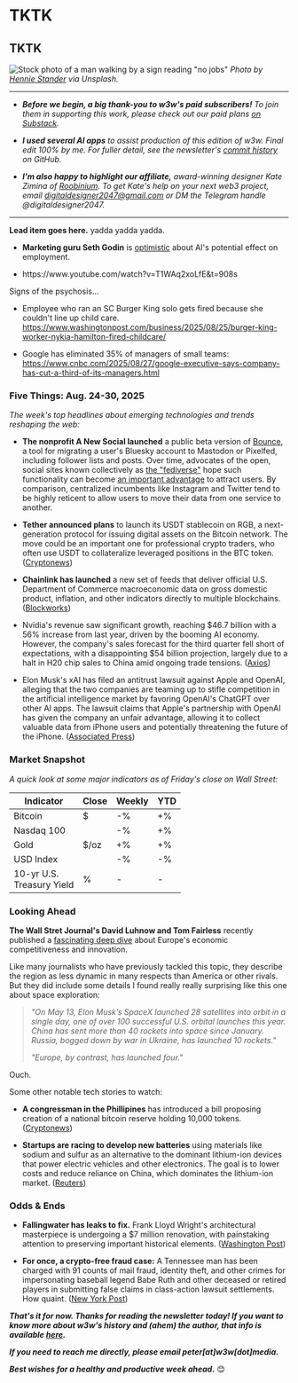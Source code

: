 # TKTK
## TKTK

![Stock photo of a man walking by a sign reading "no jobs"](https://w3w.news/img/hennie-stander-unsplash-3000.jpg)
*Photo by [Hennie Stander](https://unsplash.com/@henniestander) via Unsplash.*

<hr>

- _**Before we begin, a big thank-you to w3w's paid subscribers!** To join them in supporting this work, please check out our paid plans [on Substack](https://w3wnews.substack.com/subscribe)._

- _**I used several AI apps** to assist production of this edition of w3w. Final edit 100% by me. For fuller detail, see the newsletter's [commit history](https://github.com/peteramckay/w3wnewsletter/commits) on GitHub._

- _**I'm also happy to highlight our affiliate,** award-winning designer Kate Zimina of [Roobinium](https://dribbble.com/roobinium). To get Kate's help on your next web3 project, email digitaldesigner2047@gmail.com or DM the Telegram handle @digitaldesigner2047._

<hr>

**Lead item goes here.** yadda yadda yadda.

<!-- Riff on AI's potential effect on employment using an ad-hoc pro/con -->

- **Marketing guru Seth Godin** is [optimistic](https://seths.blog/2025/08/job-churn/) about AI's potential effect on employment.

- <!-- TK rant-y link from HR recruiter guy on "psychotic" corporations. Part about AI starts about 12-13 mins in. --> https://www.youtube.com/watch?v=T1WAq2xoLfE&t=908s

Signs of the psychosis...

- Employee who ran an SC Burger King solo gets fired because she couldn't line up child care.
https://www.washingtonpost.com/business/2025/08/25/burger-king-worker-nykia-hamilton-fired-childcare/

- Google has eliminated 35% of managers of small teams: https://www.cnbc.com/2025/08/27/google-executive-says-company-has-cut-a-third-of-its-managers.html

<!-- Perhaps end with note that these guys are both tech-savvy in their way, but they're not engineers. -->


### Five Things: Aug. 24-30, 2025

*The week's top headlines about emerging technologies and trends reshaping the web:*

- **The nonprofit A New Social launched** a public beta version of [Bounce](https://bounce.anew.social/?ref=w3wnews.substack.com), a tool for migrating a user's Bluesky account to Mastodon or Pixelfed, including follower lists and posts. Over time, advocates of the open, social sites known collectively as [the "fediverse"](https://en.wikipedia.org/wiki/Fediverse) hope such functionality can become [an important advantage](https://techcrunch.com/2025/08/25/bounce-launches-a-service-for-moving-accounts-between-bluesky-and-mastodon/) to attract users. By comparison, centralized incumbents like Instagram and Twitter tend to be highly reticent to allow users to move their data from one service to another.

- **Tether announced plans** to launch its USDT stablecoin on RGB, a next-generation protocol for issuing digital assets on the Bitcoin network. The move could be an important one for professional crypto traders, who often use USDT to collateralize leveraged positions in the BTC token. ([Cryptonews](https://cryptonews.com/news/tether-stablecoin-usdt-coming-to-bitcoin-blockchain/)) <!-- Draft news summary by Leo/Llama 3.1 8B -->

- **Chainlink has launched** a new set of feeds that deliver official U.S. Department of Commerce macroeconomic data on gross domestic product, inflation, and other indicators directly to multiple blockchains.([Blockworks](https://blockworks.co/news/chainlink-labs-commerce))

- Nvidia's revenue saw significant growth, reaching $46.7 billion with a 56% increase from last year, driven by the booming AI economy. However, the company's sales forecast for the third quarter fell short of expectations, with a disappointing $54 billion projection, largely due to a halt in H20 chip sales to China amid ongoing trade tensions. ([Axios](https://www.axios.com/2025/08/27/nvidia-earnings-revenue-jensen-huang)) <!-- Draft news summary by Leo/Llama 3.1 8B -->

- Elon Musk's xAI has filed an antitrust lawsuit against Apple and OpenAI, alleging that the two companies are teaming up to stifle competition in the artificial intelligence market by favoring OpenAI's ChatGPT over other AI apps. The lawsuit claims that Apple's partnership with OpenAI has given the company an unfair advantage, allowing it to collect valuable data from iPhone users and potentially threatening the future of the iPhone. ([Associated Press](https://apnews.com/article/elon-musk-apple-openai-chatgpt-8cc360bd419894ad8c6bfdd79eb5693f)) <!-- Draft news summary by Leo/Llama 3.1 8B -->





### Market Snapshot

*A quick look at some major indicators as of Friday's close on Wall Street:*

<table>

  <thead>
    <tr>
      <th>Indicator</th>
      <th>Close</th>
      <th>Weekly</th>
      <th>YTD</th>
    </tr>
  </thead>

  <tbody>
   <tr>
     <td>Bitcoin</td>
     <td>$</td>
     <td>-%</td>
     <td>+%</td>
   </tr>

   <tr>
     <td>Nasdaq 100</td>
     <td></td>
     <td>-%</td>
     <td>+%</td>
   </tr>

   <tr>
     <td>Gold</td>
     <td>$/oz</td>
     <td>+%</td>
     <td>+%</td>
   </tr>

   <tr>
     <td>USD Index</td>
     <td></td>
     <td>-%</td>
     <td>-%</td>
   </tr>

   <tr>
     <td>10-yr U.S.<br> Treasury Yield</td>
     <td>%</td>
     <td>-</td>
     <td>-</td>
   </tr>

</tbody>
</table>

### Looking Ahead

**The Wall Stret Journal's David Luhnow and Tom Fairless** recently published a [fascinating deep dive](https://www.wsj.com/world/europe/europe-is-losing-fe179376?st=XeCdCn&reflink=desktopwebshare_permalink) about Europe's economic competitiveness and innovation.

Like many journalists who have previously tackled this topic, they describe the region as less dynamic in many respects than America or other rivals. But they did include some details I found really really surprising like this one about space exploration:

>*"On May 13, Elon Musk’s SpaceX launched 28 satellites into orbit in a single day, one of over 100 successful U.S. orbital launches this year. China has sent more than 40 rockets into space since January. Russia, bogged down by war in Ukraine, has launched 10 rockets."*
>
>*"Europe, by contrast, has launched four."*

Ouch.

Some other notable tech stories to watch:

- **A congressman in the Phillipines** has introduced a bill proposing creation of a national bitcoin reserve holding 10,000 tokens. ([Cryptonews](https://finance.yahoo.com/news/philippines-proposes-massive-10-000-172644985.html))

- **Startups are racing to develop new batteries** using materials like sodium and sulfur as an alternative to the dominant lithium-ion devices that power electric vehicles and other electronics. The goal is to lower costs and reduce reliance on China, which dominates the lithium-ion market. ([Reuters](https://news.google.com/read/CBMitgFBVV95cUxPT2hWaEFkZDhnQy16YjJpZFFVSklTMXNLVW51VFdDSC05OU9FYURXNUZ6Z2hNc3V2Q2h5elJQODJFemthWFJ2ZV8taV9mWVlQd3RhZFMtTEtmN2JOS0UyV21FMDRBWnl5bnVEOGUxQWJXMjBoOUozWktramt1bTlaeDdGQXZYRV9sMG9WZ3lxSzNlQUhNU0RoQ1lRMC1xNF9vZG9WS0J1RHE0SlRmZnpSN2w5MjVfdw?hl=en-US&gl=US&ceid=US%3Aen))

### Odds & Ends

- **Fallingwater has leaks to fix.** Frank Lloyd Wright's architectural masterpiece is undergoing a $7 million renovation, with painstaking attention to preserving important historical elements. ([Washington Post](https://wapo.st/4mJ4XeM))

- **For once, a crypto-free fraud case:** A Tennessee man has been charged with 91 counts of mail fraud, identity theft, and other crimes for impersonating baseball legend Babe Ruth and other deceased or retired players in submitting false claims in class-action lawsuit settlements. How quaint. ([New York Post](https://nypost.com/2025/08/26/sports/babe-ruth-arrested-for-using-baseball-legends-names-in-fraud-scheme/))

_**That's it for now. Thanks for reading the newsletter today! If you want to know more about w3w's history and (ahem) the author, that info is available [here](https://w3wnews.substack.com/about).**_

_**If you need to reach me directly, please email peter[at]w3w[dot]media.**_

_**Best wishes for a healthy and productive week ahead.**_ 😊
